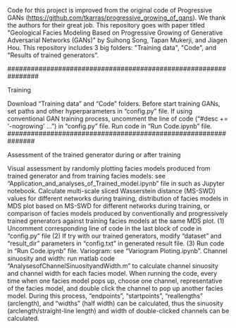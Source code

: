 Code for this project is improved from the original code of Progressive GANs (https://github.com/tkarras/progressive_growing_of_gans). We thank the authors for their great job. This repository goes with paper titled "Geological Facies Modeling Based on Progressive Growing of Generative Adversarial Networks (GANs)" by Suihong Song, Tapan Mukerji, and Jiagen Hou. This repository includes 3 big folders: "Training data", "Code", and "Results of trained generators".

################################################################

Training

Download “Training data” and “Code” folders.
Before start training GANs, set paths and other hyperparameters in “config.py” file. If using conventional GAN training process, uncomment the line of code (“#desc += '-nogrowing' …”) in “config.py” file.
Run code in “Run Code.ipynb” file.
###############################################################

Assessment of the trained generator during or after training

Visual assessment by randomly plotting facies models produced from trained generator and from training facies models: see “Application_and_analyses_of_Trained_model.ipynb” file in such as Jupyter notebook.
Calculate multi-scale sliced Wasserstein distance (MS-SWD) values for different networks during training, distribution of facies models in MDS plot based on MS-SWD for different networks during training, or comparison of facies models produced by conventionally and progressively trained generators against training facies models at the same MDS plot. (1) Uncomment corresponding line of code in the last block of code in “config.py” file (2) If try with our trained generators, modify “dataset” and “result_dir” parameters in “config.txt” in generated result file. (3) Run code in “Run Code.ipynb” file.
Variogram: see “Variogram Ploting.ipynb”.
Channel sinuosity and width: run matlab code “AnalysesofChannelSinuosityandWidth.m” to calculate channel sinuosity and channel width for each facies model. When running the code, every time when one facies model pops up, choose one channel, representative of the facies model, and double click the channel to pop up another facies model. During this process, “endpoints”, “startpoints”, “reallengths” (arclength), and “widths” (half width) can be calculated, thus the sinuosity (arclength/straight-line length) and width of double-clicked channels can be calculated.

